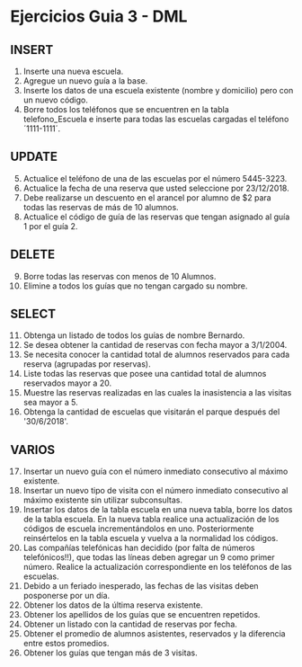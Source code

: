 # Ejercicios Guia 3 - DML
## INSERT
1. Inserte una nueva escuela.
2. Agregue un nuevo guía a la base.
3. Inserte los datos de una escuela existente (nombre y domicilio) pero con un nuevo código.
4. Borre todos los teléfonos que se encuentren en la tabla telefono_Escuela e inserte para todas las escuelas cargadas el teléfono ´1111-1111´.

## UPDATE
5. Actualice el teléfono de una de las escuelas por el número 5445-3223.
6. Actualice la fecha de una reserva que usted seleccione por 23/12/2018.
7. Debe realizarse un descuento en el arancel por alumno de $2 para todas las reservas de más de 10 alumnos.
8. Actualice el código de guía de las reservas que tengan asignado al guía 1 por el guía 2.

## DELETE
9. Borre todas las reservas con menos de 10 Alumnos.
10. Elimine a todos los guías que no tengan cargado su nombre.

## SELECT
11. Obtenga un listado de todos los guías de nombre Bernardo.
12. Se desea obtener la cantidad de reservas con fecha mayor a 3/1/2004.
13. Se necesita conocer la cantidad total de alumnos reservados para cada reserva (agrupadas por reservas).
14. Liste todas las reservas que posee una cantidad total de alumnos reservados mayor a 20.
15. Muestre las reservas realizadas en las cuales la inasistencia a las visitas sea mayor a 5.
16. Obtenga la cantidad de escuelas que visitarán el parque después del '30/6/2018'.

## VARIOS
17. Insertar un nuevo guía con el número inmediato consecutivo al máximo existente.
18. Insertar un nuevo tipo de visita con el número inmediato consecutivo al máximo existente sin utilizar subconsultas.
19. Insertar los datos de la tabla escuela en una nueva tabla, borre los datos de la tabla escuela. En la nueva tabla realice una actualización de los códigos de escuela incrementándolos en uno. Posteriormente reinsértelos en la tabla escuela y vuelva a la normalidad los códigos.
20. Las compañías telefónicas han decidido (por falta de números telefónicos!!), que todas las líneas deben agregar un 9 como primer número. Realice la actualización correspondiente en los teléfonos de las escuelas.
21. Debido a un feriado inesperado, las fechas de las visitas deben posponerse por un día.
22. Obtener los datos de la última reserva existente.
23. Obtener los apellidos de los guías que se encuentren repetidos.
24. Obtener un listado con la cantidad de reservas por fecha.
25. Obtener el promedio de alumnos asistentes, reservados y la diferencia entre estos promedios.
26. Obtener los guías que tengan más de 3 visitas.